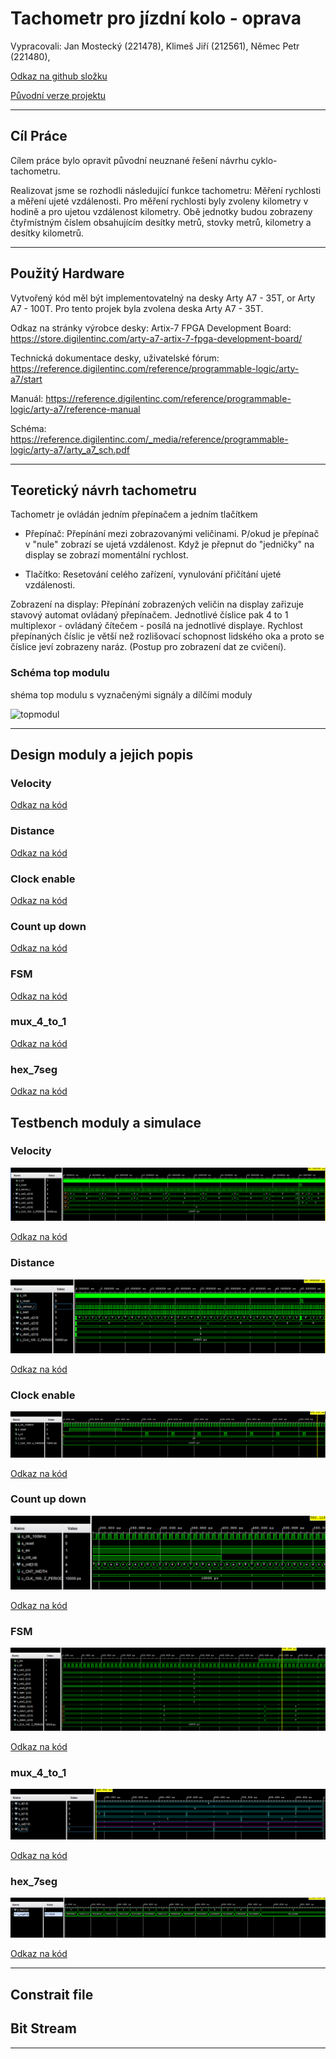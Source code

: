 # Tachometr pro jízdní kolo - oprava

Vypracovali: Jan Mostecký (221478), Klimeš Jiří (212561), Němec Petr (221480), 

[Odkaz na github složku](https://github.com/JanMostecky/Digital-electronics-1/tree/main/projekt%20-%20oprava)

[Původní verze projektu](https://github.com/JanMostecky/Digital-electronics-1/tree/main/project)

------------------------------

## Cíl Práce

Cílem práce bylo opravit původní neuznané řešení návrhu cyklo-tachometru. 

Realizovat jsme se rozhodli následující funkce tachometru: Měření rychlosti a měření ujeté vzdálenosti. 
Pro měření rychlosti byly zvoleny kilometry v hodině a pro ujetou vzdálenost kilometry. Obě jednotky budou zobrazeny čtyřmístným číslem obsahujícím desítky metrů, stovky metrů, kilometry a desítky kilometrů. 

-----------------------------

## Použitý Hardware

Vytvořený kód měl být implementovatelný na desky Arty A7 - 35T, or Arty A7 - 100T. Pro tento projek byla zvolena deska Arty A7 - 35T.

Odkaz na stránky výrobce desky: Artix-7 FPGA Development Board:
https://store.digilentinc.com/arty-a7-artix-7-fpga-development-board/

Technická dokumentace desky, uživatelské fórum: 
https://reference.digilentinc.com/reference/programmable-logic/arty-a7/start

Manuál:
https://reference.digilentinc.com/reference/programmable-logic/arty-a7/reference-manual

Schéma:
https://reference.digilentinc.com/_media/reference/programmable-logic/arty-a7/arty_a7_sch.pdf

-----------------------------

## Teoretický návrh tachometru

Tachometr je ovládán jedním přepínačem a jedním tlačítkem

- Přepínač: 
Přepínání mezi zobrazovanými veličinami. P/okud je přepínač v "nule" zobrazí se ujetá vzdálenost. Když je přepnut do "jedničky" na display se zobrazí momentální rychlost. 

- Tlačítko:
Resetování celého zařízení, vynulování přičítání ujeté vzdálenosti. 

Zobrazení na display: 
Přepínání zobrazených veličin na display zařizuje stavový automat ovládaný přepínačem. Jednotlivé číslice pak  4 to 1 multiplexor - ovládaný čítečem - posílá na jednotlivé displaye. Rychlost přepínaných číslic je větší než rozlišovací schopnost lidského oka a proto se číslice jeví zobrazeny naráz. (Postup pro zobrazení dat ze cvičení). 

### Schéma top modulu

shéma top modulu s vyznačenými signály a dílčími moduly

![topmodul]()

------------------------

## Design moduly a jejich popis

### Velocity

[Odkaz na kód](https://github.com/JanMostecky/Digital-electronics-1/blob/main/projekt%20-%20oprava/k%C3%B3dy/Velocity_design.md)


### Distance

[Odkaz na kód](https://github.com/JanMostecky/Digital-electronics-1/blob/main/projekt%20-%20oprava/k%C3%B3dy/Design_distance.md)

### Clock enable

[Odkaz na kód](https://github.com/JanMostecky/Digital-electronics-1/blob/main/projekt%20-%20oprava/k%C3%B3dy/clock_enable.md)

### Count up down

[Odkaz na kód](https://github.com/JanMostecky/Digital-electronics-1/blob/main/projekt%20-%20oprava/k%C3%B3dy/count_up_down.md)

### FSM

[Odkaz na kód](https://github.com/JanMostecky/Digital-electronics-1/blob/main/projekt%20-%20oprava/k%C3%B3dy/fsm.md)

### mux_4_to_1

[Odkaz na kód](https://github.com/JanMostecky/Digital-electronics-1/blob/main/projekt%20-%20oprava/k%C3%B3dy/mux.md)

### hex_7seg

[Odkaz na kód](https://github.com/JanMostecky/Digital-electronics-1/blob/main/projekt%20-%20oprava/k%C3%B3dy/hex_to_7seg.md)


## Testbench moduly a simulace

### Velocity

![Simulace velocity](https://github.com/JanMostecky/Digital-electronics-1/blob/main/projekt%20-%20oprava/pictures/screen_velocity.PNG)

[Odkaz na kód](https://github.com/JanMostecky/Digital-electronics-1/blob/main/projekt%20-%20oprava/k%C3%B3dy/velocity_tb.md)


### Distance

![simulace distance](https://github.com/JanMostecky/Digital-electronics-1/blob/main/projekt%20-%20oprava/pictures/screen_distance.PNG)

[Odkaz na kód](https://github.com/JanMostecky/Digital-electronics-1/blob/main/projekt%20-%20oprava/k%C3%B3dy/tb_distance.md)

### Clock enable

![simulace clock enable](https://github.com/JanMostecky/Digital-electronics-1/blob/main/projekt%20-%20oprava/pictures/screen_clock_enable.PNG)

[Odkaz na kód](https://github.com/JanMostecky/Digital-electronics-1/blob/main/projekt%20-%20oprava/k%C3%B3dy/tb_clock%20enable.md)

### Count up down

![simulace čítač](https://github.com/JanMostecky/Digital-electronics-1/blob/main/projekt%20-%20oprava/pictures/screen_cnt_up_down.PNG)

[Odkaz na kód](https://github.com/JanMostecky/Digital-electronics-1/blob/main/projekt%20-%20oprava/k%C3%B3dy/tb_%C4%8D%C3%ADta%C4%8D.md)

### FSM

![simulace fsm](https://github.com/JanMostecky/Digital-electronics-1/blob/main/projekt%20-%20oprava/pictures/screen_FSM.PNG)

[Odkaz na kód](https://github.com/JanMostecky/Digital-electronics-1/blob/main/projekt%20-%20oprava/k%C3%B3dy/tb_fsm.md)

### mux_4_to_1

![simulace multiplexor](https://github.com/JanMostecky/Digital-electronics-1/blob/main/projekt%20-%20oprava/pictures/screen_mux_4to1.PNG)

[Odkaz na kód](https://github.com/JanMostecky/Digital-electronics-1/blob/main/projekt%20-%20oprava/k%C3%B3dy/tb_mux.md)

### hex_7seg

![simulace hex_7seg](https://github.com/JanMostecky/Digital-electronics-1/blob/main/projekt%20-%20oprava/pictures/screen_hex_7seg.PNG)

[Odkaz na kód](https://github.com/JanMostecky/Digital-electronics-1/blob/main/projekt%20-%20oprava/k%C3%B3dy/tb_hex_7seg.md)

------------------------

## Constrait file


## Bit Stream

-----------------------




